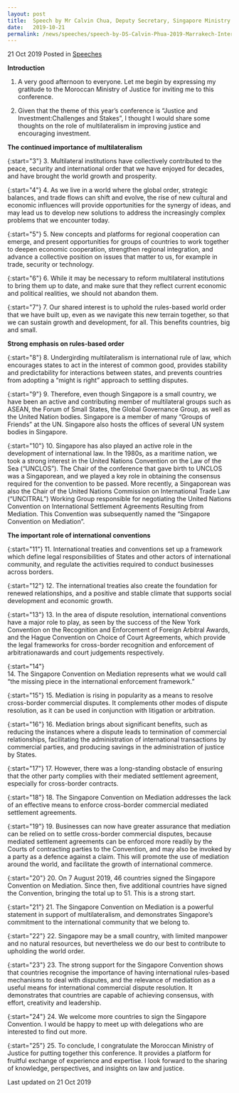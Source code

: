 ```yaml
--- 
layout: post 
title:  Speech by Mr Calvin Chua, Deputy Secretary, Singapore Ministry of Law, at the Marrakech International Justice Conference, Morocco, 21 October 2019
date:   2019-10-21
permalink: /news/speeches/speech-by-DS-Calvin-Phua-2019-Marrakech-International-Justice-Conference
--- 
```

21 Oct 2019 Posted in [Speeches](/news/speeches)  

 **Introduction**  

1.	A very good afternoon to everyone. Let me begin by expressing my gratitude to the Moroccan Ministry of Justice for inviting me to this conference.

2.	Given that the theme of this year’s conference is “Justice and Investment:Challenges and Stakes”, I thought I would share some thoughts on the role of multilateralism in improving justice and encouraging investment.

**The continued importance of multilateralism**

{:start="3"}
3.	Multilateral institutions have collectively contributed to the peace, security and international order that we have enjoyed for decades, and have brought the world growth and prosperity.

{:start="4"}
4.	As we live in a world where the global order, strategic balances, and trade flows can shift and evolve, the rise of new cultural and economic influences will provide opportunities for the synergy of ideas, and may lead us to develop new solutions to address the increasingly complex problems that we encounter today.

{:start="5"}
5.	New concepts and platforms for regional cooperation can emerge, and present opportunities for groups of countries to work together to deepen economic cooperation, strengthen regional integration, and advance a collective position on issues that matter to us, for example in trade, security or technology.

{:start="6"}
6.	While it may be necessary to reform multilateral institutions to bring them up to date, and make sure that they reflect current economic and political realities, we should not abandon them.

{:start="7"}
7.	Our shared interest is to uphold the rules-based world order that we have built up, even as we navigate this new terrain together, so that we can sustain growth and development, for all. This benefits countries, big and small.

**Strong emphasis on rules-based order**

{:start="8"}
8.	Undergirding multilateralism is international rule of law, which encourages states to act in the interest of common good, provides stability and predictability for interactions between states, and prevents countries from adopting a “might is right” approach to settling disputes.

{:start="9"}
9.	Therefore, even though Singapore is a small country, we have been an active and contributing member of multilateral groups such as ASEAN, the Forum of Small States, the Global Governance Group, as well as the United Nation bodies. Singapore is a member of many “Groups of Friends” at the UN. Singapore also hosts the offices of several UN system bodies in Singapore.

{:start="10"}
10.	Singapore has also played an active role in the development of international law. In the 1980s, as a maritime nation, we took a strong interest in the United Nations Convention on the Law of the Sea (“UNCLOS”). The Chair of the conference that gave birth to UNCLOS was a Singaporean, and we played a key role in obtaining the consensus required for the convention to be passed. More recently, a Singaporean was also the Chair of the United Nations Commission on International Trade Law (“UNCITRAL”) Working Group responsible for negotiating the United Nations Convention on International Settlement Agreements Resulting from Mediation. This Convention was subsequently named the “Singapore Convention on Mediation”.

**The important role of international conventions**

{:start="11"}
11.	International treaties and conventions set up a framework which define legal responsibilities of States and other actors of international community, and regulate the activities required to conduct businesses across borders.

{:start="12"}
12.	The international treaties also create the foundation for renewed relationships, and a positive and stable climate that supports social development and economic growth.

{:start="13"}
13.	In the area of dispute resolution, international conventions have a major role to play, as seen by the success of the New York Convention on the Recognition and Enforcement of Foreign Arbitral Awards, and the Hague Convention on Choice of Court Agreements, which provide the legal frameworks for cross-border recognition and enforcement of arbitrationawards and court judgements respectively.

{:start="14"}	
14.	The Singapore Convention on Mediation represents what we would call “the missing piece in the international enforcement framework.”

{:start="15"}
15.	Mediation is rising in popularity as a means to resolve cross-border commercial disputes. It complements other modes of dispute resolution, as it can be used in conjunction with litigation or arbitration.

{:start="16"}
16.	Mediation brings about significant benefits, such as reducing the instances where a dispute leads to termination of commercial relationships, facilitating the administration of international transactions by commercial parties, and producing savings in the administration of justice by States.

{:start="17"}
17.	However, there was a long-standing obstacle of ensuring that the other party complies with their mediated settlement agreement, especially for cross-border contracts.

{:start="18"}
18.	The Singapore Convention on Mediation addresses the lack of an effective means to enforce cross-border commercial mediated settlement agreements.

{:start="19"}
19.	Businesses can now have greater assurance that mediation can be relied on to settle cross-border commercial disputes, because mediated settlement agreements can be enforced more readily by the Courts of contracting parties to the Convention, and may also be invoked by a party as a defence against a claim. This will promote the use of mediation around the world, and facilitate the growth of international commerce.

{:start="20"}
20.	On 7 August 2019, 46 countries signed the Singapore Convention on Mediation. Since then, five additional countries have signed the Convention, bringing the total up to 51. This is a strong start.

{:start="21"}
21.	The Singapore Convention on Mediation is a powerful statement in support of multilateralism, and demonstrates Singapore’s commitment to the international community that we belong to.

{:start="22"}
22.	Singapore may be a small country, with limited manpower and no natural resources, but nevertheless we do our best to contribute to upholding the world order.

{:start="23"}
23.	The strong support for the Singapore Convention shows that countries recognise the importance of having international rules-based mechanisms to deal with disputes, and the relevance of mediation as a useful means for international commercial dispute resolution. It demonstrates that countries are capable of achieving consensus, with effort, creativity and leadership.

{:start="24"}
24.	We welcome more countries to sign the Singapore Convention. I would be happy to meet up with delegations who are interested to find out more.

{:start="25"}
25.	To conclude, I congratulate the Moroccan Ministry of Justice for putting together this conference. It provides a platform for fruitful exchange of experience and expertise. I look forward to the sharing of knowledge, perspectives, and insights on law and justice.

<p class="right-side-updated">Last updated on 21 Oct 2019</p>
